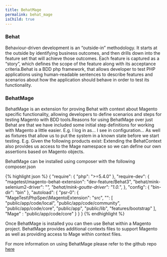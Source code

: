 ```yaml
---
title: BehatMage
permalink: behat_mage
isChild: true
---
```


### Behat
Behaviour-driven development is an “outside-in” methodology. It starts at the outside by identifying business outcomes,
and then drills down into the feature set that will achieve those outcomes. Each feature is captured as a “story”,
which defines the scope of the feature along with its acceptance criteria.Behat is a BDD php framework, that allows developer to
test PHP applications using human-readable sentences to describe features and scenarios about how the application should behave in order to
test its functionality.


### BehatMage
BehatMage is an extension for proving Behat with context about Magento specific functionality, allowing developers to define scenarios and
steps for testing Magento with BDD tools.Reasons for using BehatMage over just Behat are that we have included some initial step definitions
for working with Magento a little easier. E.g. I log in as… I see in configuration… As well as fixtures that allow us to put the system in a
known state before we start testing. E.g. Given the following products exist: Extending the BehatContext also provides us access to the Mage
namespace so we can define our own assertions based on Magento objects.

BehatMage can be installed using composer with the following composer.json

{% highlight json %}
{
    "require": {
        "php": ">=5.4.0"
    },
    "require-dev": {
        "magetest/magento-behat-extension": "dev-feature/Behat3",
        "behat/mink-selenium2-driver": "*",
        "behat/mink-goutte-driver": "1.0.*",
    },
    "config": {
        "bin-dir": "bin"
    },
    "autoload": {
        "psr-0": {
            "MageTest\\PhpSpec\\MagentoExtension": "src",
            "": [
                "public/app/code/local",
                "public/app/code/community",
                "public/app/code/core",
                "public/app",
                "public/lib",
                "features/bootstrap"
            ],
            "Mage" : "public/app/code/core"
        }
    }
}
{% endhighlight %}

Once BehatMage is installed you can then use Behat within a Magento project. BehatMage provides additional contexts files to support
Magento as well as providing access to Mage within context files.

For more information on using BehatMage please refer to the github repo [here](https://github.com/MageTest/BehatMage)
